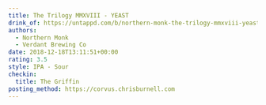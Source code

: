 ```yaml
---
title: The Trilogy MMXVIII - YEAST
drink_of: https://untappd.com/b/northern-monk-the-trilogy-mmxviii-yeast/2942202
authors:
  - Northern Monk
  - Verdant Brewing Co
date: 2018-12-18T13:11:51+00:00
rating: 3.5
style: IPA - Sour
checkin:
  title: The Griffin
posting_method: https://corvus.chrisburnell.com
---
```


